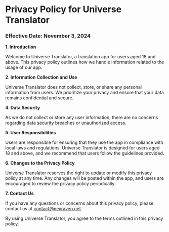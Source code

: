 # Privacy Policy for Universe Translator

### Effective Date: November 3, 2024

**1. Introduction**

Welcome to Universe Translator, a translation app for users aged 18 and above. This privacy policy outlines how we handle information related to the usage of our app.

**2. Information Collection and Use**

Universe Translator does not collect, store, or share any personal information from users. We prioritize your privacy and ensure that your data remains confidential and secure.

**4. Data Security**

As we do not collect or store any user information, there are no concerns regarding data security breaches or unauthorized access.

**5. User Responsibilities**

Users are responsible for ensuring that they use the app in compliance with local laws and regulations. Universe Translator is designed for users aged 18 and above, and we recommend that users follow the guidelines provided.

**6. Changes to the Privacy Policy**

Universe Translator reserves the right to update or modify this privacy policy at any time. Any changes will be posted within the app, and users are encouraged to review the privacy policy periodically.

**7. Contact Us**

If you have any questions or concerns about this privacy policy, please contact us at [contact@nexraven.net](mailto:contact@nexraven.net).

By using Universe Translator, you agree to the terms outlined in this privacy policy.
